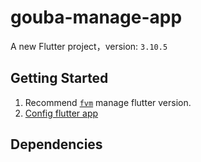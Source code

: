 # gouba-manage-app

A new Flutter project，version: `3.10.5`

## Getting Started

1. Recommend [`fvm`](https://fvm.app/docs/getting_started/installation) manage flutter version.
2. [Config flutter app](https://flutter.cn/docs/get-started/install/macos)

## Dependencies



